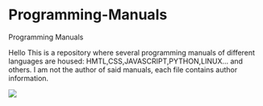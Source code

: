 # Programming-Manuals
Programming Manuals

Hello
This is a repository where several programming manuals of different languages are housed: HMTL,CSS,JAVASCRIPT,PYTHON,LINUX... and others.
I am not the author of said manuals, each file contains author information.

![](https://user-images.githubusercontent.com/47467891/154758792-4ed93656-a304-4829-ab09-fe322afe79cc.jpg)
